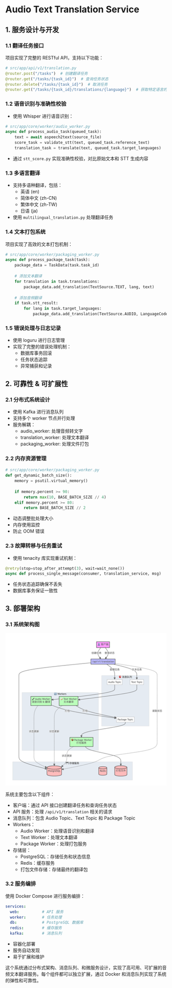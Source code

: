 # Audio Text Translation Service

## 1. 服务设计与开发

### 1.1 翻译任务接口
项目实现了完整的 RESTful API，支持以下功能：

```python
# src/app/api/v1/translation.py
@router.post("/tasks")  # 创建翻译任务
@router.get("/tasks/{task_id}")  # 查询任务状态
@router.delete("/tasks/{task_id}")  # 取消任务
@router.get("/tasks/{task_id}/translations/{language}")  # 获取特定语言的翻译结果
```

### 1.2 语音识别与准确性校验
- 使用 Whisper 进行语音识别：
```python
# src/app/core/worker/audio_worker.py
async def process_audio_task(queued_task):
    text = await aspeech2text(source_file)
    score_task = validate_stt(text, queued_task.reference_text)
    translation_task = translate(text, queued_task.target_languages)
```

- 通过 `stt_score.py` 实现准确性校验，对比原始文本和 STT 生成内容

### 1.3 多语言翻译
- 支持多语种翻译，包括：
  - 英语 (en)
  - 简体中文 (zh-CN)
  - 繁体中文 (zh-TW)
  - 日语 (ja)
- 使用 `multilingual_translation.py` 处理翻译任务

### 1.4 文本打包系统
项目实现了高效的文本打包机制：

```python
# src/app/core/worker/packaging_worker.py
async def process_package_task(task):
    package_data = TaskData(task.task_id)
    
    # 添加文本翻译
    for translation in task.translations:
        package_data.add_translation(TextSource.TEXT, lang, text)
    
    # 添加音频翻译
    if task.stt_result:
        for lang in task.target_languages:
            package_data.add_translation(TextSource.AUDIO, LanguageCode(lang), task.stt_result)
```

### 1.5 错误处理与日志记录
- 使用 loguru 进行日志管理
- 实现了完整的错误处理机制：
  - 数据库事务回滚
  - 任务状态追踪
  - 异常捕获和记录

## 2. 可靠性 & 可扩展性

### 2.1 分布式系统设计
- 使用 Kafka 进行消息队列
- 支持多个 worker 节点并行处理
- 服务解耦：
  - audio_worker: 处理音频转文字
  - translation_worker: 处理文本翻译
  - packaging_worker: 处理文件打包

### 2.2 内存资源管理
```python
# src/app/core/worker/packaging_worker.py
def get_dynamic_batch_size():
    memory = psutil.virtual_memory()
    
    if memory.percent >= 90:
        return max(10, BASE_BATCH_SIZE // 4)
    elif memory.percent >= 80:
        return BASE_BATCH_SIZE // 2
```

- 动态调整批处理大小
- 内存使用监控
- 防止 OOM 错误

### 2.3 故障转移与任务重试
- 使用 tenacity 库实现重试机制：
```python
@retry(stop=stop_after_attempt(3), wait=wait_none())
async def process_single_message(consumer, translation_service, msg)
```

- 任务状态追踪确保不丢失
- 数据库事务保证一致性

## 3. 部署架构

### 3.1 系统架构图

![系统架构图](diagram.png)

系统主要包含以下组件：
- 客户端：通过 API 接口创建翻译任务和查询任务状态
- API 服务：处理 `/api/v1/translation` 相关的请求
- 消息队列：包含 Audio Topic、Text Topic 和 Package Topic
- Workers：
  - Audio Worker：处理语音识别和翻译
  - Text Worker：处理文本翻译
  - Package Worker：处理打包服务
- 存储层：
  - PostgreSQL：存储任务和状态信息
  - Redis：缓存服务
  - 打包文件存储：存储最终的翻译包

### 3.2 服务编排

使用 Docker Compose 进行服务编排：

```yaml
services:
  web:          # API 服务
  worker:       # 任务处理
  db:           # PostgreSQL 数据库
  redis:        # 缓存服务
  kafka:        # 消息队列
```

- 容器化部署
- 服务自动发现
- 易于扩展和维护

这个系统通过分布式架构、消息队列、和微服务设计，实现了高可用、可扩展的音频文本翻译服务。每个组件都可以独立扩展，通过 Docker 和消息队列实现了系统的弹性和可靠性。
